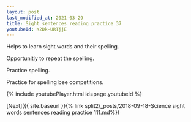 ```yaml
---
layout: post
last_modified_at: 2021-03-29
title: Sight sentences reading practice 37
youtubeId: K2Dk-URTjjE
---
```

 
 
Helps to learn sight words and their spelling.

Opportunitiy to repeat the spelling. 

Practice spelling. 
 
Practice for spelling bee competitions. 
 
{% include youtubePlayer.html id=page.youtubeId %}
 
 

[Next]({{ site.baseurl }}{% link  split2/_posts/2018-09-18-Science sight words sentences reading practice 111.md%})
 
